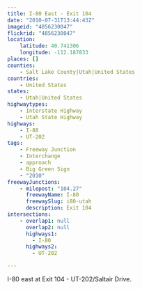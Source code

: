 ```yaml
---
title: I-80 East - Exit 104
date: "2010-07-31T13:44:43Z"
imageid: "4856230047"
flickrid: "4856230047"
location:
    latitude: 40.741306
    longitude: -112.187833
places: []
counties:
    - Salt Lake County|Utah|United States
countries:
    - United States
states:
    - Utah|United States
highwaytypes:
    - Interstate Highway
    - Utah State Highway
highways:
    - I-80
    - UT-202
tags:
    - Freeway Junction
    - Interchange
    - approach
    - Big Green Sign
    - "2010"
freewayJunctions:
    - milepost: "104.27"
      freewayName: I-80
      freewaySlug: i80-utah
      description: Exit 104
intersections:
    - overlap1: null
      overlap2: null
      highways1:
        - I-80
      highways2:
        - UT-202

---
```

I-80 east at Exit 104 - UT-202/Saltair Drive.